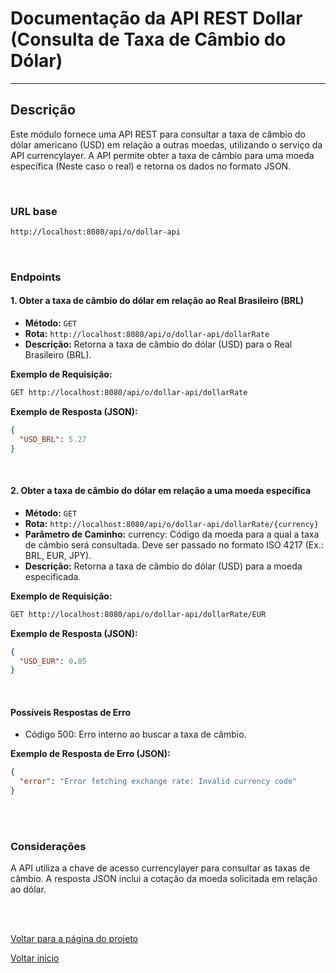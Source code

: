 
# Documentação da API REST Dollar (Consulta de Taxa de Câmbio do Dólar)

---

## Descrição
Este módulo fornece uma API REST para consultar a taxa de câmbio do dólar americano (USD) em relação a outras moedas, utilizando o serviço da API currencylayer. A API permite obter a taxa de câmbio para uma moeda específica (Neste caso o real) e retorna os dados no formato JSON.

<br>

### URL base

```bash
http://localhost:8080/api/o/dollar-api
```
<br>

### Endpoints

#### 1. **Obter a taxa de câmbio do dólar em relação ao Real Brasileiro (BRL)**

- **Método:** `GET`
- **Rota:** `http://localhost:8080/api/o/dollar-api/dollarRate`
- **Descrição:** Retorna a taxa de câmbio do dólar (USD) para o Real Brasileiro (BRL).

**Exemplo de Requisição:**
```bash
GET http://localhost:8080/api/o/dollar-api/dollarRate
```
**Exemplo de Resposta (JSON):**

```json
{
  "USD_BRL": 5.27
}
```
<br>

#### 2. Obter a taxa de câmbio do dólar em relação a uma moeda específica
- **Método:** `GET`
- **Rota:** `http://localhost:8080/api/o/dollar-api/dollarRate/{currency}`
- **Parâmetro de Caminho:** currency: Código da moeda para a qual a taxa de câmbio será consultada. Deve ser passado no formato ISO 4217 (Ex.: BRL, EUR, JPY).
- **Descrição:** Retorna a taxa de câmbio do dólar (USD) para a moeda especificada.
  
**Exemplo de Requisição:**

```bash
GET http://localhost:8080/api/o/dollar-api/dollarRate/EUR
```

**Exemplo de Resposta (JSON):**

```json
{
  "USD_EUR": 0.85
}
```
<br>

#### Possíveis Respostas de Erro

* Código 500: Erro interno ao buscar a taxa de câmbio.

**Exemplo de Resposta de Erro (JSON):**

```json
{
  "error": "Error fetching exchange rate: Invalid currency code"
}
```
<br>
<br>

### Considerações
A API utiliza a chave de acesso currencylayer para consultar as taxas de câmbio.
A resposta JSON inclui a cotação da moeda solicitada em relação ao dólar.

<br>
<br>

[Voltar para a página do projeto](/Conteudo_rockets/Desafio2/Desafio2.md) <br>

[Voltar inicio](/README.md)
